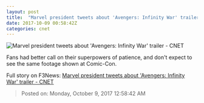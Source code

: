 ```yaml
---
layout: post
title:  "Marvel president tweets about 'Avengers: Infinity War' trailer     - CNET"
date: 2017-10-09 00:58:42Z
categories: cnet
---
```


![Marvel president tweets about 'Avengers: Infinity War' trailer     - CNET](https://cnet3.cbsistatic.com/img/yUasDm66LQtFEbQDIl8tqaVI6E8=/670x503/2017/10/09/c675bbd4-7cf7-42b0-bb68-6c55d78b3db3/thanoscrop.jpg)

Fans had better call on their superpowers of patience, and don't expect to see the same footage shown at Comic-Con.


Full story on F3News: [Marvel president tweets about 'Avengers: Infinity War' trailer     - CNET](http://www.f3nws.com/n/RMWYJH)

> Posted on: Monday, October 9, 2017 12:58:42 AM
